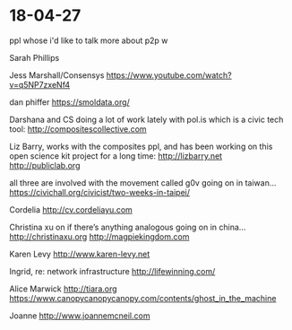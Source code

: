 # 18-04-27

ppl whose i'd like to talk more about p2p w

Sarah Phillips

Jess Marshall/Consensys https://www.youtube.com/watch?v=q5NP7zxeNf4

dan phiffer https://smoldata.org/

Darshana and CS doing a lot of work lately with pol.is which is a civic tech tool: http://compositescollective.com

Liz Barry, works with the composites ppl, and has been working on this open science kit project for a long time: http://lizbarry.net http://publiclab.org

all three are involved with the movement called g0v going on in taiwan…
https://civichall.org/civicist/two-weeks-in-taipei/

Cordelia http://cv.cordeliayu.com

Christina xu on if there’s anything analogous going on in china… http://christinaxu.org http://magpiekingdom.com

Karen Levy http://www.karen-levy.net

Ingrid, re: network infrastructure http://lifewinning.com/

Alice Marwick http://tiara.org https://www.canopycanopycanopy.com/contents/ghost_in_the_machine

Joanne http://www.joannemcneil.com
